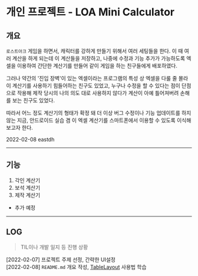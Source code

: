 개인 프로젝트 - LOA Mini Calculator
===============   
## 개요   
`로스트아크` 게임을 하면서, 캐릭터를 강하게 만들기 위해서 여러 세팅들을 한다. 이 때 여러 계산을 하게 되는데 이 계산들을 저장하고, 나중에 수정과 기능 추가가 가능하도록 엑셀을 이용하여 간단한 계산기를 만들어 같이 게임을 하는 친구들에게 배포하였다.    

그러나 약간의 '진입 장벽'이 있는 엑셀이라는 프로그램의 특성 상 엑셀을 다룰 줄 몰라 이 계산기를 사용하기 힘들어하는 친구도 있었고, 누구나 수정을 할 수 있다는 점이 단점으로 작용해 제작 당시의 나의 의도 대로 사용하지 않다가 계산이 아예 틀어져버려 손해를 보는 친구도 있었다.   

따라서 어느 정도 계산기의 형태가 확정 돼 더 이상 버그 수정이나 기능 업데이트를 하지 않는 지금, 안드로이드 실습 겸 이 엑셀 계산기를 스마트폰에서 이용할 수 있도록 이식해보고자 한다.    

2022-02-08 eastdh   

---
## 기능
1. 각인 계산기
2. 보석 계산기
3. 제작 계산기
- 추가 예정   

---
## LOG
> TIL이나 개발 일지 등 진행 상황   

[2022-02-07] 프로젝트 주제 선정, 간략한 UI설정   
[2022-02-08] `README.md` 개요 작성, [TableLayout](https://www.youtube.com/watch?v=DkxPfcIyoRg "YouTube") 사용법 학습 


